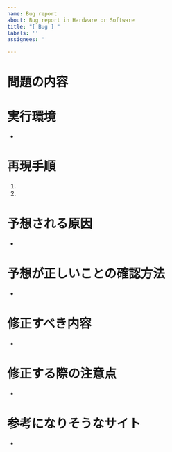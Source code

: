 ```yaml
---
name: Bug report
about: Bug report in Hardware or Software
title: "[ Bug ] "
labels: ''
assignees: ''

---
```


# 問題の内容
# 実行環境
- 
# 再現手順
1. 
2. 
# 予想される原因
- 
# 予想が正しいことの確認方法
- 
# 修正すべき内容
- 
# 修正する際の注意点
-

# 参考になりそうなサイト
-
